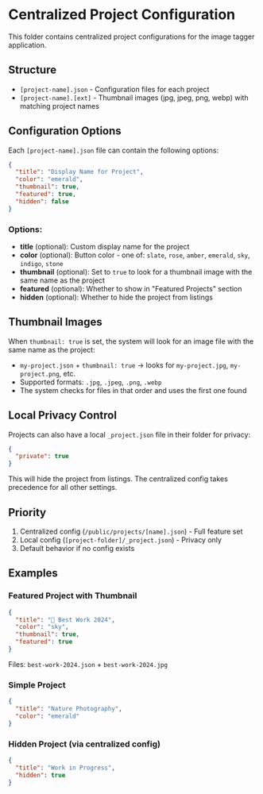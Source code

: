 # Centralized Project Configuration

This folder contains centralized project configurations for the image tagger application.

## Structure

- `[project-name].json` - Configuration files for each project
- `[project-name].[ext]` - Thumbnail images (jpg, jpeg, png, webp) with matching project names

## Configuration Options

Each `[project-name].json` file can contain the following options:

```json
{
  "title": "Display Name for Project",
  "color": "emerald",
  "thumbnail": true,
  "featured": true,
  "hidden": false
}
```

### Options:

- **title** (optional): Custom display name for the project
- **color** (optional): Button color - one of: `slate`, `rose`, `amber`, `emerald`, `sky`, `indigo`, `stone`
- **thumbnail** (optional): Set to `true` to look for a thumbnail image with the same name as the project
- **featured** (optional): Whether to show in "Featured Projects" section
- **hidden** (optional): Whether to hide the project from listings

## Thumbnail Images

When `thumbnail: true` is set, the system will look for an image file with the same name as the project:

- `my-project.json` + `thumbnail: true` → looks for `my-project.jpg`, `my-project.png`, etc.
- Supported formats: `.jpg`, `.jpeg`, `.png`, `.webp`
- The system checks for files in that order and uses the first one found

## Local Privacy Control

Projects can also have a local `_project.json` file in their folder for privacy:

```json
{
  "private": true
}
```

This will hide the project from listings. The centralized config takes precedence for all other settings.

## Priority

1. Centralized config (`/public/projects/[name].json`) - Full feature set
2. Local config (`[project-folder]/_project.json`) - Privacy only
3. Default behavior if no config exists

## Examples

### Featured Project with Thumbnail

```json
{
  "title": "🌟 Best Work 2024",
  "color": "sky",
  "thumbnail": true,
  "featured": true
}
```

Files: `best-work-2024.json` + `best-work-2024.jpg`

### Simple Project

```json
{
  "title": "Nature Photography",
  "color": "emerald"
}
```

### Hidden Project (via centralized config)

```json
{
  "title": "Work in Progress",
  "hidden": true
}
```
